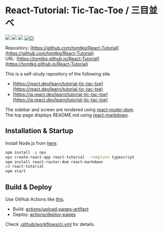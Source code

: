 # React-Tutorial: Tic-Tac-Toe / 三目並べ 

![](https://img.shields.io/github/languages/top/tomtkg/React-Tutorial)
![](https://img.shields.io/github/languages/code-size/tomtkg/React-Tutorial)
![](https://img.shields.io/github/last-commit/tomtkg/React-Tutorial)
[![CI](https://github.com/tomtkg/React-Tutorial/actions/workflows/ci.yml/badge.svg)](https://github.com/tomtkg/React-Tutorial/actions/workflows/ci.yml)

Repository: [https://github.com/tomtkg/React-Tutorial](https://github.com/tomtkg/React-Tutorial)  
URL: [https://tomtkg.github.io/React-Tutorial](https://tomtkg.github.io/React-Tutorial)

This is a self-study repository of the following site.
* [https://react.dev/learn/tutorial-tic-tac-toe](https://react.dev/learn/tutorial-tic-tac-toe)
* [https://ja.react.dev/learn/tutorial-tic-tac-toe](https://ja.react.dev/learn/tutorial-tic-tac-toe)

The sidebar and screen are rendered using [react-router-dom](https://www.npmjs.com/package/react-router-dom).  
The top page displays README.md using [react-markdown](https://www.npmjs.com/package/react-markdown).

## Installation & Startup
Install Node.js from [here](https://nodejs.org/en).
```bash
npm install -g npx
npx create-react-app react-tutorial --template typescript
npm install react-router-dom react-markdown
cd react-tutorial
npm start
```

## Build & Deploy
Use GitHub Actions like [this](https://github.com/tomtkg/React-Tutorial/actions).
* Build: [actions/upload-pages-artifact](https://github.com/actions/upload-pages-artifact)
* Deploy: [actions/deploy-pages](https://github.com/actions/deploy-pages)

Check [.github/workflows/ci.yml](https://github.com/tomtkg/React-Tutorial/blob/main/.github/workflows/ci.yml) for details.
